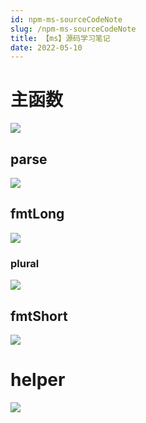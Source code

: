 ```yaml
---
id: npm-ms-sourceCodeNote
slug: /npm-ms-sourceCodeNote
title: 【ms】源码学习笔记
date: 2022-05-10
---
```

# 主函数

![](https://gitee.com/lao-jiawei/photo-gallery/raw/master/images/lodash/mainFn.jfif)

## parse

![](https://gitee.com/lao-jiawei/photo-gallery/raw/master/images/ms/parse.jfif)

## fmtLong

![](https://gitee.com/lao-jiawei/photo-gallery/raw/master/images/ms/fmtLong.jfif)

### plural

![](https://gitee.com/lao-jiawei/photo-gallery/raw/master/images/ms/plural.jfif)

## fmtShort

![](https://gitee.com/lao-jiawei/photo-gallery/raw/master/images/ms/fmtShort.jfif)

# helper

![](https://gitee.com/lao-jiawei/photo-gallery/raw/master/images/ms/smHelper.jfif)